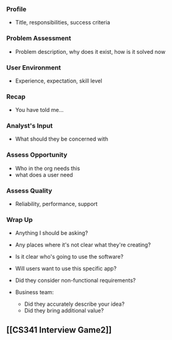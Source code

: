 ### Profile
- Title, responsibilities, success criteria
### Problem Assessment
- Problem description, why does it exist, how is it solved now
### User Environment
- Experience, expectation, skill level
### Recap
- You have told me...
### Analyst's Input
- What should they be concerned with
###  Assess Opportunity
- Who in the org needs this
- what does a user need
### Assess Quality
- Reliability, performance, support
### Wrap Up
- Anything I should be asking?


- Any places where it's not clear what they're creating?
- Is it clear who's going to use the software?
- Will users want to use this specific app?
- Did they consider non-functional requirements?
- Business team:
	- Did they accurately describe your idea?
	- Did they bring additional value?



## [[CS341 Interview Game2]]
